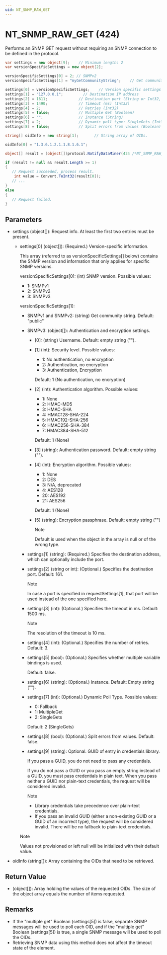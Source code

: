 ```yaml
---
uid: NT_SNMP_RAW_GET
---
```


# NT_SNMP_RAW_GET (424)

Performs an SNMP GET request without requiring an SNMP connection to be defined in the protocol.<!-- RN 18369 -->

```csharp
var settings = new object[9];    // Minimum length: 2
var versionSpecificSettings = new object[2];

versionSpecificSettings[0] = 2; // SNMPv2
versionSpecificSettings[1] = "myGetCommunityString";    // Get community string

settings[0] = versionSpecificSettings;    // Version specific settings
settings[1] = "127.0.0.1";         // Destination IP address
settings[2] = 1611;              // Destination port (String or Int32, will not overwrite the port specified with the IP address)
settings[3] = 1490;              // Timeout (ms) (Int32)
settings[4] = 2;                 // Retries (Int32)
settings[5] = false;             // Multiple Get (Boolean)
settings[6] = "";                // Instance (String)
settings[7] = 2;                 // Dynamic poll type: SingleGets (Int32)
settings[8] = false;             // Split errors from values (Boolean)

string[] oidInfo = new string[1];       // String array of OIDs.

oidInfo[0] = "1.3.6.1.2.1.1.8.1.6.1";

object[] result = (object[])protocol.NotifyDataMiner(424 /*NT_SNMP_RAW_GET*/, settings, oidInfo);

if (result != null && result.Length >= 1)
{
   // Request succeeded, process result.
    int value = Convert.ToInt32(result[0]);
   // ...
}
else
{
   // Request failed.
}
```

## Parameters

- settings (object[]): Request info. At least the first two entries must be present.

  - settings[0] (object[]): (Required.) Version-specific information.

    This array (referred to as versionSpecificSettings[] below) contains the SNMP version and information that only applies for specific SNMP versions.

    versionSpecificSettings[0]: (int) SNMP version. Possible values:

    - 1: SNMPv1
    - 2: SNMPv2
    - 3: SNMPv3

    versionSpecificSettings[1]:

    - SNMPv1 and SNMPv2: (string) Get community string. Default: "public"
    - SNMPv3: (object[]): Authentication and encryption settings.
      - [0]: (string) Username. Default: empty string ("").
      - [1] (int): Security level. Possible values:
        - 1: No authentication, no encryption
        - 2: Authentication, no encryption
        - 3: Authentication, Encryption

        Default: 1 (No authentication, no encryption)

      - [2] (int): Authentication algorithm. Possible values:
        - 1: None
        - 2: HMAC-MD5
        - 3: HMAC-SHA
        - 4: HMAC128-SHA-224
        - 5: HMAC192-SHA-256
        - 6: HMAC256-SHA-384
        - 7: HMAC384-SHA-512

        Default: 1 (None)
      - [3] (string): Authentication password. Default: empty string ("").
      - [4] (int): Encryption algorithm. Possible values:
        - 1: None
        - 2: DES
        - 3: N/A, deprecated
        - 4: AES128
        - 20: AES192
        - 21: AES256

        Default: 1 (None)
      - [5] (string): Encryption passphrase. Default: empty string ("")

        > [!NOTE]
        > Default is used when the object in the array is null or of the wrong type.

    - settings[1] (string): (Required.) Specifies the destination address, which can optionally include the port.

    - settings[2] (string or int): (Optional.) Specifies the destination port. Default: 161.

      > [!NOTE]
      > In case a port is specified in requestSettings[1], that port will be used instead of the one specified here.

    - settings[3] (int): (Optional.) Specifies the timeout in ms. Default: 1500 ms.

      > [!NOTE]
      > The resolution of the timeout is 10 ms.

    - settings[4] (int): (Optional.) Specifies the number of retries. Default: 3.

    - settings[5] (bool): (Optional.) Specifies whether multiple variable bindings is used.

      Default: false.

    - settings[6] (string): (Optional.) Instance. Default: Empty string ("").

    - settings[7] (int): (Optional.) Dynamic Poll Type. Possible values:

      - 0: Fallback
      - 1: MultipleGet
      - 2: SingleGets

      Default: 2 (SingleGets)

    - settings[8] (bool): (Optional.) Split errors from values. Default: false.

    - settings[9] (string): Optional. GUID of entry in credentials library.<!-- RN 27275 -->

      If you pass a GUID, you do not need to pass any credentials.

      If you do not pass a GUID or you pass an empty string instead of a GUID, you must pass credentials in plain text. When you pass neither a GUID nor plain-text credentials, the request will be considered invalid.

      > [!NOTE]
      >
      > - Library credentials take precedence over plain-text credentials.
      > - If you pass an invalid GUID (either a non-existing GUID or a GUID of an incorrect type), the request will be considered invalid. There will be no fallback to plain-text credentials.

    > [!NOTE]
    > Values not provisioned or left null will be initialized with their default value.

- oidInfo (string[]): Array containing the OIDs that need to be retrieved.

## Return Value

- (object[]): Array holding the values of the requested OIDs. The size of the object array equals the number of items requested.

## Remarks

- If the "multiple get" Boolean (settings[5]) is false, separate SNMP messages will be used to poll each OID, and if the "multiple get" Boolean (settings[5]) is true, a single SNMP message will be used to poll the OIDs.<!-- RN 20727 -->
- Retrieving SNMP data using this method does not affect the timeout state of the element.
